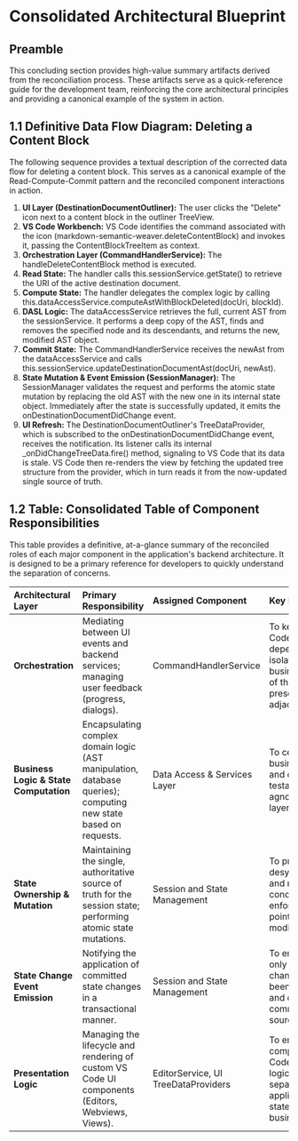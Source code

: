 

# **Consolidated Architectural Blueprint**

## **Preamble**

This concluding section provides high-value summary artifacts derived from the reconciliation process. These artifacts serve as a quick-reference guide for the development team, reinforcing the core architectural principles and providing a canonical example of the system in action.

## **1.1 Definitive Data Flow Diagram: Deleting a Content Block**

The following sequence provides a textual description of the corrected data flow for deleting a content block. This serves as a canonical example of the Read-Compute-Commit pattern and the reconciled component interactions in action.

1. **UI Layer (DestinationDocumentOutliner):** The user clicks the "Delete" icon next to a content block in the outliner TreeView.  
2. **VS Code Workbench:** VS Code identifies the command associated with the icon (markdown-semantic-weaver.deleteContentBlock) and invokes it, passing the ContentBlockTreeItem as context.  
3. **Orchestration Layer (CommandHandlerService):** The handleDeleteContentBlock method is executed.  
4. **Read State:** The handler calls this.sessionService.getState() to retrieve the URI of the active destination document.  
5. **Compute State:** The handler delegates the complex logic by calling this.dataAccessService.computeAstWithBlockDeleted(docUri, blockId).  
6. **DASL Logic:** The dataAccessService retrieves the full, current AST from the sessionService. It performs a deep copy of the AST, finds and removes the specified node and its descendants, and returns the new, modified AST object.  
7. **Commit State:** The CommandHandlerService receives the newAst from the dataAccessService and calls this.sessionService.updateDestinationDocumentAst(docUri, newAst).  
8. **State Mutation & Event Emission (SessionManager):** The SessionManager validates the request and performs the atomic state mutation by replacing the old AST with the new one in its internal state object. Immediately after the state is successfully updated, it emits the onDestinationDocumentDidChange event.  
9. **UI Refresh:** The DestinationDocumentOutliner's TreeDataProvider, which is subscribed to the onDestinationDocumentDidChange event, receives the notification. Its listener calls its internal \_onDidChangeTreeData.fire() method, signaling to VS Code that its data is stale. VS Code then re-renders the view by fetching the updated tree structure from the provider, which in turn reads it from the now-updated single source of truth.

## **1.2 Table: Consolidated Table of Component Responsibilities**

This table provides a definitive, at-a-glance summary of the reconciled roles of each major component in the application's backend architecture. It is designed to be a primary reference for developers to quickly understand the separation of concerns.

| Architectural Layer | Primary Responsibility | Assigned Component | Key Rationale |
| :---- | :---- | :---- | :---- |
| **Orchestration** | Mediating between UI events and backend services; managing user feedback (progress, dialogs). | CommandHandlerService | To keep the VS Code API dependency isolated and business logic out of the presentation-adjacent layer. |
| **Business Logic & State Computation** | Encapsulating complex domain logic (AST manipulation, database queries); computing new state based on requests. | Data Access & Services Layer | To centralize all business logic and create a testable, UI-agnostic service layer. |
| **State Ownership & Mutation** | Maintaining the single, authoritative source of truth for the session state; performing atomic state mutations. | Session and State Management | To prevent state desynchronization and race conditions by enforcing a single point of state modification. |
| **State Change Event Emission** | Notifying the application of committed state changes in a transactional manner. | Session and State Management | To ensure the UI only reacts to changes that have been successfully and completely committed to the source of truth. |
| **Presentation Logic** | Managing the lifecycle and rendering of custom VS Code UI components (Editors, Webviews, Views). | EditorService, UI TreeDataProviders | To encapsulate complex VS Code-specific UI logic and keep it separate from the application's core state and business logic. |

